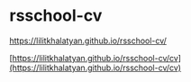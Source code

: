 # rsschool-cv

https://lilitkhalatyan.github.io/rsschool-cv/

[https://lilitkhalatyan.github.io/rsschool-cv/cv](https://lilitkhalatyan.github.io/rsschool-cv/cv)
